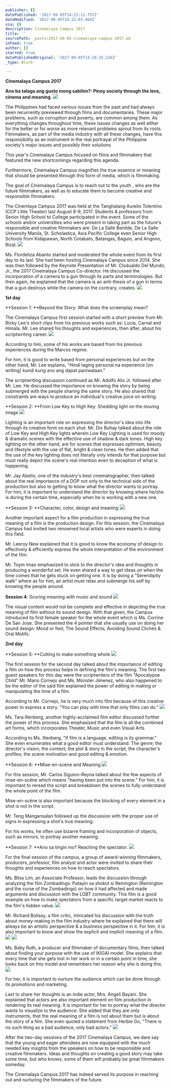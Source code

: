 ```yaml
---
publisher: {}
datePublished: '2017-09-05T14:22:11.757Z'
dateModified: '2017-09-05T14:22:03.464Z'
via: {}
description: Cinemalaya Campus 2017
title: ''
sourcePath: _posts/2017-09-05-cinemalaya-campus-2017.md
inFeed: true
author: []
starred: true
datePublishedOriginal: '2017-09-05T14:18:25.226Z'
_type: Blurb

---
```

**Cinemalaya Campus 2017**

**Ano ba talaga ang gusto mong sabihin?: Pinoy society through the lens, cinema and meaning.**
![](https://the-grid-user-content.s3-us-west-2.amazonaws.com/2fdf95a8-8c0c-41d8-99ff-67e32ebdabd3.jpg)

The Philippines had faced various issues from the past and had always been recurrently previewed through films and documentaries. These major problems, such as corruption and poverty, are common among them. As everything changes throughout time, these issues changes as well either for the better or for worse as more relevant problems sprout from its roots. Filmmakers, as part of the media industry with all these changes, have this responsibility as an instrument in the real portrayal of the Philippine society's major issues and possibly their solutions

This year's Cinemalaya Campus focused on films and filmmakers that featured the new shortcomings regarding this agenda.

Furthermore, Cinemalaya Campus magnifies the true essence or meaning that should be presented through this form of media, which is filmmaking.

The goal of Cinemalaya Campus is to reach out to the youth , who are the future filmmakers, as well as to educate them to become creative and responsible filmmakers.

The Cinemlaya Campus 2017 was held at the Tanghalang Aurelio Tolentino (CCP Little Theater) last August 8-9, 2017\. Students & professors from Senior High School to College participated in the event. Some of the schools and/or universities who were present in taking part as the future's responsible and creative filmmakers are: De La Salle Benilde, De La Salle University Manila, St. Scholastica, Asia Pacific College even Senior High Schools from Kidapawan, North Cotabato, Batangas, Baguio, and Angono, Rizal.
![](https://the-grid-user-content.s3-us-west-2.amazonaws.com/4884d8e3-6829-4c28-b1bf-cb53563537c1.jpg)

Ms. Flordeliza Abanto started and moderated the whole event from its first day to its last. She had been hosting Cinemalaya Campus since 2014\. She was then followed by the Keynote Presentation of Mr. Clodualdo Del Mundo, Jr., the 2017 Cinemalaya Campus Co-director. He discussed the incorporation of a camera to a gun through its parts and terminologies. But then again, he explained that the camera is an anti-thesis of a gun in terms that a gun destroys while the camera on the contrary, creates.
![](https://the-grid-user-content.s3-us-west-2.amazonaws.com/3601782f-bb28-4ef1-bb7d-015ba458c56d.jpg)

**1st day**

**Session 1: **Beyond the Story: What does the screenplay mean?

The Cinemalaya Campus first session started with a short preview from Mr. Ricky Lee's short clips from his previous works such as: Lucia, Carnal and Himala. Mr. Lee shared his thoughts and experiences, then after, about his scriptwriting career.
![](https://the-grid-user-content.s3-us-west-2.amazonaws.com/c2a2efed-e0a0-4e94-adb4-c6060ff9be0e.jpg)

According to him, some of his works are based from his previous experiences during the Marcos regime.

For him, it is good to write based from personal experiences but on the other hand, Mr. Lee explains, "Hindi laging personal na experience \[on writing\] kundi kung ano ang dapat paniwalaan."

The scriptwriting discussion continued as Mr. Adolfo Alix Jr. followed after Mr. Lee. He discussed the importance on knowing the story by being submerged with the people sharing the same story. He also shared that constraints are ways to produce an individual's creative juice on writing.

**Session 2: **From Low Key to High Key: Shedding light on the moving image
![](https://the-grid-user-content.s3-us-west-2.amazonaws.com/19797a5e-2b36-490c-bb9d-192730f2c774.jpg)

Lighting is an important role on expressing the director's idea into life through its creative form on each shot. Mr. Dix Buhay talked about the role of Low Key and High Key lights wherein Low Key Lighting is used for moody & dramatic scenes with the effective use of shadow & dark tones. High key lighting on the other hand, are for scenes that expresses optimism, beauty and lifestyle with the use of flat, bright & clean tones. He then added that the use of the key lighting does not literally only intends for that purpose but must really depict the scene's real intention even to deception of what is happening.

Mr. Jay Abello, one of the industry's best cinematographer, then talked about the real importance of a DOP not only to the technical side of the production but also to getting to know what the director wants to portray. For him, it is important to understand the director by knowing where he/she is during the certain time, especially when he is working with a new one.

**Session 3: **Character, color, design and meaning
![](https://the-grid-user-content.s3-us-west-2.amazonaws.com/cc9a59c2-d74e-4afd-8b75-3421f0102ffc.jpg)

Another important aspect for a film production in expressing the true meaning of a film is the production design. For this session, the Cinemalaya Campus had invited two renowned local artists who were experts in doing this field.

Mr. Leeroy New explained that it is good to know the economy of design to effectively & efficiently express the whole interpretation of the environment of the film.

Mr. Toym Imao emphasized to stick to the director's idea and thoughts in producing a wonderful set. He even shared a way to get ideas on when the time comes that he gets stuck on getting one. It is by doing a "Serendipity walk" where as for him, an artist must relax and submerge his self by knowing the people around.

**Session 4**: Scoring meaning with music and sound
![](https://the-grid-user-content.s3-us-west-2.amazonaws.com/573774d1-0365-44b6-a985-db6e2ce292bf.jpg)

The visual content would not be complete and effective in depicting the true meaning of film without its sound design. With that given, the Campus introduced its first female speaker for the whole event which is Ms. Corrine De San Jose. She presented the 4 pointer that she usually use on doing her sound design: Mood or feel; The Sound Effects; Avoiding Sound Clichés & Oral Motifs.

**2nd day**

**Session 5: **Cutting to make something whole
![](https://the-grid-user-content.s3-us-west-2.amazonaws.com/87ff8c42-7368-4032-8acd-d6205ec20f4c.jpg)

The first session for the second day talked about the importance of editing a film on how this process helps in defining the film's meaning. The first two guest speakers for this day were the scriptwriters of the film "Apocalypse Child" Mr. Mario Cornejo and Ms. Monster Jimenez, who also happened to be the editor of the said film explained the power of editing in making or manipulating the time of a film.

According to Mr. Cornejo, he is very much into film because of this creative power to express a story. "You can play with time that only films can do."
![](https://the-grid-user-content.s3-us-west-2.amazonaws.com/a6c5ac66-5da5-40a1-995d-4fb3e9e706bb.jpg)

Ms. Tara Illenberg, another highly-acclaimed film editor discussed further the power of this process. She emphasized that the film is all the combined art forms, which incorporates Theater, Music and even Visual Arts.

According to Ms. Illenberg, "If film is a language, editing is its grammar." She even enumerates what a good editor must understand: The genre; the director's vision; the context; the plot & story in the script; the character's profiles; the scene motivation and good editing & emotion.

**Session 6: **Mise-en-scéne and Meaning
![](https://the-grid-user-content.s3-us-west-2.amazonaws.com/f1b06860-bc64-4f7b-9ac0-de3fac780f45.jpg)

For this session, Mr. Carlos Siguion-Reyna talked about the few aspects of mise-en-scéne which means "having been put into the scene." For him, it is important to reread the script and breakdown the scenes to fully understand the whole point of the film.

Mise-en-scéne is also important because the blocking of every element in a shot is not in the script.

Mr. Teng Mangansalan followed up the discussion with the proper use of signs in expressing a shot's true meaning.

For his works, he often use bizarre framing and incorporation of objects, such as mirrors, to portray another meaning.

**Session 7: **Ano sa tingin mo? Reaching the spectator.
![](https://the-grid-user-content.s3-us-west-2.amazonaws.com/d975d45b-6954-436b-b336-039ff62f3e7d.jpg)

For the final session of the campus, a group of award-winning filmmakers, producers, professor, film analyst and actor were invited to share their thoughts and experiences on how to reach spectators.

Ms. Bliss Lim, an Associate Professor, leads the discussion through analyzing the film Zombadings: Patayin sa shokot si Remington (Remington and the curse of the Zombadings) on how it had affected and made arguments and discussion with the LGBT community. This film is a good example on how to make spectators from a specific target market reacts to the film's hidden value.
![](https://the-grid-user-content.s3-us-west-2.amazonaws.com/d98bd617-a45a-44a8-98a4-81705ae4db8a.jpg)

Mr. Richard Bolisay, a film critic, intricated his discussion with the truth about money-making in the film industry where he explained that there will always be an artistic perspective & a business perspective in it. For him, it is also important to know and show the explicit and implicit meaning of a film.
![](https://the-grid-user-content.s3-us-west-2.amazonaws.com/7341d64b-1e48-4288-acf9-48b9340c77e2.jpg)
![](https://the-grid-user-content.s3-us-west-2.amazonaws.com/339dbbd2-0d75-4529-8bf8-e503e3bb10b7.jpg)

Ms. Baby Ruth, a producer and filmmaker of documentary films, then talked about finding your purpose with the use of IKIGAI model. She explains that every time that she gets lost in her work or in a certain point in time, she looks back on this model and remembers her reason why she is doing this.
![](https://the-grid-user-content.s3-us-west-2.amazonaws.com/ca90b76f-1c26-4e08-b1e0-c9cb6d8887db.jpg)

For her, it is important to nurture the audience which can be done through its promotions and marketing.

Last to share her thoughts is an indie actor, Mrs. Angeli Bayani. She explained that actors are also important element on film production in rendering its real meaning. It is important for her to portray what the director wants to visualize to the audience. She added that they are only instruments, that the real meaning of a film is not about them but is about the story of a film. She even quoted a statement from Herbie Go, "There is no such thing as a bad audience, only bad actors."
![](https://the-grid-user-content.s3-us-west-2.amazonaws.com/294083ec-50c8-4474-86ef-d450ec5858a9.jpg)

After the two-day sessions of the 2017 Cinemalaya Campus, we dare say that the young and eager attendees are now equipped with the much needed key insights from the speakers on how to be responsible and creative filmmakers. Ideas and thoughts on creating a good story may take some time, but who knows, some of them will probably be great filmmakers someday.

The Cinemalaya Campus 2017 has indeed served its purpose in reaching out and nurturing the filmmakers of the future.